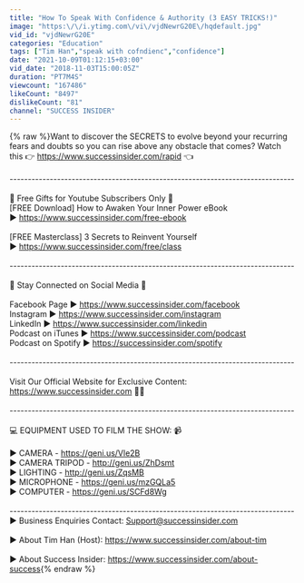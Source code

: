 ```yaml
---
title: "How To Speak With Confidence & Authority (3 EASY TRICKS!)"
image: "https:\/\/i.ytimg.com\/vi\/vjdNewrG20E\/hqdefault.jpg"
vid_id: "vjdNewrG20E"
categories: "Education"
tags: ["Tim Han","speak with cofndienc","confidence"]
date: "2021-10-09T01:12:15+03:00"
vid_date: "2018-11-03T15:00:05Z"
duration: "PT7M4S"
viewcount: "167486"
likeCount: "8497"
dislikeCount: "81"
channel: "SUCCESS INSIDER"
---
```

{% raw %}Want to discover the SECRETS to evolve beyond your recurring fears and doubts so you can rise above any obstacle that comes? Watch this 👉 <a rel="nofollow" target="blank" href="https://www.successinsider.com/rapid">https://www.successinsider.com/rapid</a> 👈<br /><br />----------------------------------------­­­­­­­----------------------------------­-­-­-­-<br /><br />🎁 Free Gifts for Youtube Subscribers Only 🎁<br />[FREE Download] How to Awaken Your Inner Power eBook <br />► <a rel="nofollow" target="blank" href="https://www.successinsider.com/free-ebook">https://www.successinsider.com/free-ebook</a><br /><br />[FREE Masterclass] 3 Secrets to Reinvent Yourself <br />► <a rel="nofollow" target="blank" href="https://www.successinsider.com/free/class">https://www.successinsider.com/free/class</a><br /><br />----------------------------------------­­­­­­­----------------------------------­-­-­-­-<br /><br />📱 Stay Connected on Social Media 📱<br /><br />Facebook Page ► <a rel="nofollow" target="blank" href="https://www.successinsider.com/facebook">https://www.successinsider.com/facebook</a><br />Instagram ► <a rel="nofollow" target="blank" href="https://www.successinsider.com/instagram">https://www.successinsider.com/instagram</a><br />LinkedIn ► <a rel="nofollow" target="blank" href="https://www.successinsider.com/linkedin">https://www.successinsider.com/linkedin</a><br />Podcast on iTunes ►  <a rel="nofollow" target="blank" href="https://www.successinsider.com/podcast">https://www.successinsider.com/podcast</a><br />Podcast on Spotify ►   <a rel="nofollow" target="blank" href="https://successinsider.com/spotify">https://successinsider.com/spotify</a><br /><br />----------------------------------------­­­­­­­----------------------------------­-­-­-­-<br /><br />Visit Our Official Website for Exclusive Content: <a rel="nofollow" target="blank" href="https://www.successinsider.com">https://www.successinsider.com</a> 🙌😊<br /><br />----------------------------------------­­­­­­­----------------------------------­-­-­-­-<br /><br />💻 EQUIPMENT USED TO FILM THE SHOW: 📹<br /><br />► CAMERA - <a rel="nofollow" target="blank" href="https://geni.us/Vle2B">https://geni.us/Vle2B</a><br />► CAMERA TRIPOD - <a rel="nofollow" target="blank" href="http://geni.us/ZhDsmt">http://geni.us/ZhDsmt</a><br />► LIGHTING - <a rel="nofollow" target="blank" href="http://geni.us/ZqsMB">http://geni.us/ZqsMB</a><br />► MICROPHONE - <a rel="nofollow" target="blank" href="https://geni.us/mzGQLa5">https://geni.us/mzGQLa5</a><br />► COMPUTER - <a rel="nofollow" target="blank" href="https://geni.us/SCFd8Wg">https://geni.us/SCFd8Wg</a><br /><br />----------------------------------------­­­­­­­----------------------------------­-­-­-­-<br />► Business Enquiries Contact: Support@successinsider.com<br /><br />► About Tim Han (Host): <a rel="nofollow" target="blank" href="https://www.successinsider.com/about-tim">https://www.successinsider.com/about-tim</a><br /><br />► About Success Insider: <a rel="nofollow" target="blank" href="https://www.successinsider.com/about-success">https://www.successinsider.com/about-success</a>{% endraw %}
